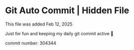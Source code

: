 # Git Auto Commit | Hidden File

This file was added Feb 12, 2025

Just for fun and keeping my daily git commit active 🤪

commit number: 304344
